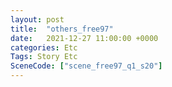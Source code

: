 ```yaml
---
layout: post
title:  "others_free97"
date:   2021-12-27 11:00:00 +0000
categories: Etc
Tags: Story Etc
SceneCode: ["scene_free97_q1_s20"]
---
```

